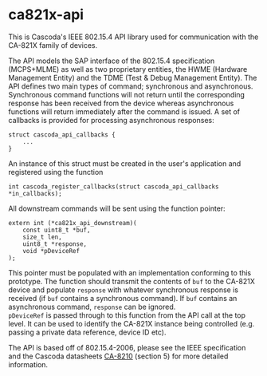 # ca821x-api
This is Cascoda's IEEE 802.15.4 API library used for communication with the CA-821X family of devices.

The API models the SAP interface of the 802.15.4 specification (MCPS+MLME) as well as two proprietary entities, the HWME (Hardware Management Entity) and the TDME (Test & Debug Management Entity). The API defines two main types of command; synchronous and asynchronous. Synchronous command functions will not return until the corresponding response has been received from the device whereas asynchronous functions will return immediately after the command is issued. A set of callbacks is provided for processing asynchronous responses:
```
struct cascoda_api_callbacks {
	...
}
```
An instance of this struct must be created in the user's application and registered using the function
```
int cascoda_register_callbacks(struct cascoda_api_callbacks *in_callbacks);
```

All downstream commands will be sent using the function pointer:
```
extern int (*ca821x_api_downstream)(
	const uint8_t *buf,
	size_t len,
	uint8_t *response,
	void *pDeviceRef
);
```
This pointer must be populated with an implementation conforming to this prototype. The function should transmit the contents of `buf` to the CA-821X device and populate `response` with whatever synchronous response is received (if `buf` contains a synchronous command). If `buf` contains an asynchronous command, `response` can be ignored.<br>
`pDeviceRef` is passed through to this function from the API call at the top level. It can be used to identify the CA-821X instance being controlled (e.g. passing a private data reference, device ID etc).

The API is based off of 802.15.4-2006, please see the IEEE specification and the Cascoda datasheets [CA-8210](http://www.cascoda.com/wp/wp-content/uploads/CA-8210_datasheet_1016.pdf) (section 5) for more detailed information.
